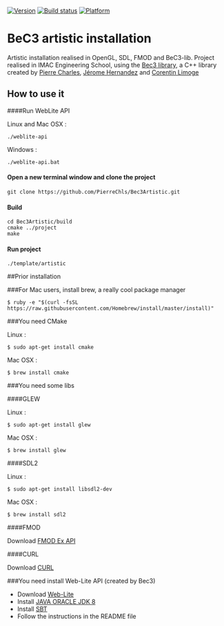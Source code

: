 [![Version](https://img.shields.io/badge/version-1.1-green.svg)](https://img.shields.io/badge/version-1.1-green.svg) [![Build status](https://img.shields.io/badge/build-passing-green.svg)](https://img.shields.io/badge/build-passing-green.svg) [![Platform](https://img.shields.io/badge/platform-Linux%20%7C%20OS%20X%20%7C%20Windows-lightgrey.svg)](https://img.shields.io/badge/platform-Linux%20%7C%20OS%20X%20%7C%20Windows-lightgrey.svg)

# BeC3 artistic installation

Artistic installation realised in OpenGL, SDL, FMOD and BeC3-lib. Project realised in IMAC Engineering School, using the [Bec3 library](https://github.com/PierreChls/Bec3-lib), a C++ library created by [Pierre Charles](https://github.com/PierreChls), [Jérome Hernandez](https://github.com/Chouche) and [Corentin Limoge](https://github.com/climoge)

## How to use it

####Run WebLite API

Linux and Mac OSX :

	./weblite-api
	
Windows : 

	./weblite-api.bat

#### Open a new terminal window and clone the project

	git clone https://github.com/PierreChls/Bec3Artistic.git
	
#### Build

	cd Bec3Artistic/build
	cmake ../project
	make

#### Run project 
	
	./template/artistic

##Prior installation

###For Mac users, install brew, a really cool package manager

    $ ruby -e "$(curl -fsSL https://raw.githubusercontent.com/Homebrew/install/master/install)"

###You need CMake

Linux :

    $ sudo apt-get install cmake

Mac OSX :

    $ brew install cmake
    

###You need some libs

####GLEW

Linux :

    $ sudo apt-get install glew

Mac OSX :

    $ brew install glew

####SDL2

Linux :

    $ sudo apt-get install libsdl2-dev

Mac OSX :

    $ brew install sdl2

####FMOD

Download [FMOD Ex API](http://www.fmod.org/browse-fmod-ex-api/)

####CURL

Download [CURL](http://curl.haxx.se/download.html)


###You need install Web-Lite API (created by Bec3)

- Download [Web-Lite](https://drive.google.com/file/d/0ByN00DGNcsTBSUZDbWktbXh2RHM/view?usp=sharing)
- Install [JAVA ORACLE JDK 8](http://www.oracle.com/technetwork/java/javase/downloads/jdk8-downloads-2133151.html)
- Install [SBT](http://www.scala-sbt.org/download.html)
- Follow the instructions in the README file

